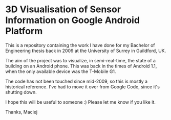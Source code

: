3D Visualisation of Sensor Information on Google Android Platform
=================================================================

This is a repository containing the work I have done for my Bachelor of Engineering thesis back in 2009 at the University of Surrey in Guildford, UK.

The aim of the project was to visualize, in semi-real-time, the state of a building on an Android phone. This was back in the times of Android 1.1, when the only available device was the T-Mobile G1.

The code has not been touched since mid-2009, so this is mostly a historical reference. I've had to move it over from Google Code, since it's shutting down.

I hope this will be useful to someone :) Please let me know if you like it.

Thanks,
Maciej

